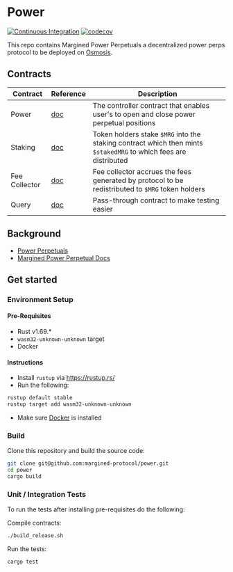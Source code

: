 # Power

[![Continuous Integration](https://github.com/margined-protocol/power/actions/workflows/ci.yml/badge.svg)](https://github.com/margined-protocol/power/actions/workflows/ci.yml) [![codecov](https://codecov.io/github/margined-protocol/power/branch/dev/graph/badge.svg?token=6QDFXS25fj)](https://codecov.io/github/margined-protocol/power)

This repo contains Margined Power Perpetuals a decentralized power perps protocol to be deployed on [Osmosis](https://osmosis.zone/).

## Contracts

| Contract      | Reference                             | Description                                                                                                      |
| ------------- | ------------------------------------- | ---------------------------------------------------------------------------------------------------------------- |
| Power         | [doc](./contracts/margined-power)     | The controller contract that enables user's to open and close power perpetual positions                          |
| Staking       | [doc](./contracts/margined-staking)   | Token holders stake `$MRG` into the staking contract which then mints `$stakedMRG` to which fees are distributed |
| Fee Collector | [doc](./contracts/margined-collector) | Fee collector accrues the fees generated by protocol to be redistributed to `$MRG` token holders                 |
| Query         | [doc](./contracts/margined_fee_pool)  | Pass-through contract to make testing easier                                                                     |

## Background

- [Power Perpetuals](https://www.paradigm.xyz/2021/08/power-perpetuals)
- [Margined Power Perpetual Docs](https://docs.margined.io/overview/power)

## Get started

### Environment Setup

#### Pre-Requisites

- Rust v1.69.\*
- `wasm32-unknown-unknown` target
- Docker

#### Instructions

- Install `rustup` via https://rustup.rs/
- Run the following:

```sh
rustup default stable
rustup target add wasm32-unknown-unknown
```

- Make sure [Docker](https://www.docker.com/) is installed

### Build

Clone this repository and build the source code:

```sh
git clone git@github.com:margined-protocol/power.git
cd power
cargo build
```

### Unit / Integration Tests

To run the tests after installing pre-requisites do the following:

Compile contracts:

```sh
./build_release.sh
```

Run the tests:

```sh
cargo test
```
